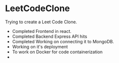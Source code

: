 # LeetCodeClone

Trying to create a Leet Code Clone.
- Completed Frontend in react.
- Completed Backend Express API hits
- Completed Working on connecting it to MongoDB.
- Working on it's deployment
- To work on Docker for code containerization
- 
